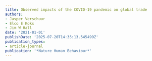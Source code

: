 ```yaml
---
title: Observed impacts of the COVID-19 pandemic on global trade
authors:
- Jasper Verschuur
- Elco E Koks
- Jim W Hall
date: '2021-01-01'
publishDate: '2025-07-20T14:35:13.545499Z'
publication_types:
- article-journal
publication: '*Nature Human Behaviour*'
---
```

